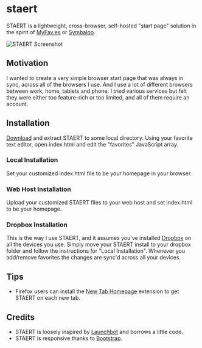 staert
======
STAERT is a lightweight, cross-browser, self-hosted "start page" solution in the spirit of [MyFav.es](https://www.myfav.es/) or [Symbaloo](http://www.symbaloo.com/).

![STAERT Screenshot](http://i1366.photobucket.com/albums/r778/sugonaut/Screenshots/staert2_zpse659bb30.png)

Motivation
----------
I wanted to create a very simple browser start page that was always in sync, across all of the browsers I use. And I use a lot of different browsers between work, home, tablets and phone. I tried various services but felt they were either too feature-rich or too limited, and all of them require an account.

Installation
------------
[Download](https://github.com/OttoHagg/staert/archive/master.zip) and extract STAERT to some local directory. Using your favorite text editor, open index.html and edit the "favorites" JavaScript array.

### Local Installation
Set your customized index.html file to be your homepage in your browser. 

### Web Host Installation
Upload your customized STAERT files to your web host and set index.html to be your homepage.

### Dropbox Installation
This is the way I use STAERT, and it assumes you've installed [Dropbox](https://www.dropbox.com/) on all the devices you use. Simply move your STAERT install to your dropbox folder and follow the instructions for "Local Installation". Whenever you add/remove favorites the changes are sync'd across all your devices.

Tips
----
* Firefox users can install the [New Tab Homepage](https://addons.mozilla.org/en-US/firefox/addon/new-tab-homepage/) extension to get STAERT on each new tab.

Credits
-------
* STAERT is loosely inspired by [Launchbot](http://launchbot.michaelxander.com/) and borrows a little code.
* STAERT is responsive thanks to [Bootstrap](http://getbootstrap.com).